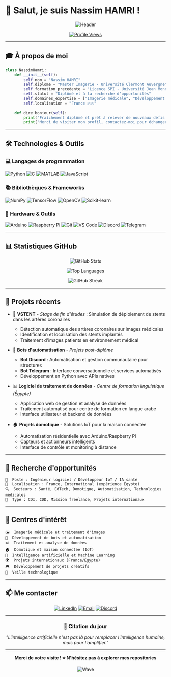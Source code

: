 # 👋 Salut, je suis Nassim HAMRI !

<div align="center">
  
  ![Header](https://readme-typing-svg.herokuapp.com?font=Fira+Code&size=30&duration=3000&pause=1000&color=2E9EF7&center=true&vCenter=true&width=600&lines=Diplômé+Master+Imagerie;Spécialiste+IA+et+Vision;Développeur+Python+%26+C)

  [![Profile Views](https://komarev.com/ghpvc/?username=nassimhamri&color=blueviolet&style=flat-square&label=Visiteurs)](https://github.com/nassimhamri)
  
</div>

---

## 🎓 À propos de moi

```python
class NassimHamri:
    def __init__(self):
        self.nom = "Nassim HAMRI"
        self.diplome = "Master Imagerie - Université Clermont Auvergne"
        self.formation_precedente = "Licence SPI - Université Jean Monnet (Saint-Étienne)"
        self.statut = "Diplômé et à la recherche d'opportunités"
        self.domaines_expertise = ["Imagerie médicale", "Développement de bots", "Traitement de données", "Domotique & IoT", "Vision par ordinateur", "Intelligence artificielle"]
        self.localisation = "France 🇫🇷"
        
    def dire_bonjour(self):
        print("Fraîchement diplômé et prêt à relever de nouveaux défis ! 🚀")
        print("Merci de visiter mon profil, contactez-moi pour échanger ! 😊")
```

---

## 🛠️ Technologies & Outils

### 💻 Langages de programmation
<p align="left">
  <img src="https://img.shields.io/badge/Python-3776AB?style=for-the-badge&logo=python&logoColor=white" alt="Python"/>
  <img src="https://img.shields.io/badge/C-00599C?style=for-the-badge&logo=c&logoColor=white" alt="C"/>
  <img src="https://img.shields.io/badge/MATLAB-FF6F00?style=for-the-badge&logo=mathworks&logoColor=white" alt="MATLAB"/>
  <img src="https://img.shields.io/badge/JavaScript-F7DF1E?style=for-the-badge&logo=javascript&logoColor=black" alt="JavaScript"/>
</p>

### 📚 Bibliothèques & Frameworks
<p align="left">
  <img src="https://img.shields.io/badge/NumPy-013243?style=for-the-badge&logo=numpy&logoColor=white" alt="NumPy"/>
  <img src="https://img.shields.io/badge/TensorFlow-FF6F00?style=for-the-badge&logo=tensorflow&logoColor=white" alt="TensorFlow"/>
  <img src="https://img.shields.io/badge/OpenCV-5C3EE8?style=for-the-badge&logo=opencv&logoColor=white" alt="OpenCV"/>
  <img src="https://img.shields.io/badge/scikit--learn-F7931E?style=for-the-badge&logo=scikit-learn&logoColor=white" alt="Scikit-learn"/>
</p>

### 🔧 Hardware & Outils
<p align="left">
  <img src="https://img.shields.io/badge/Arduino-00979D?style=for-the-badge&logo=arduino&logoColor=white" alt="Arduino"/>
  <img src="https://img.shields.io/badge/Raspberry%20Pi-C51A4A?style=for-the-badge&logo=raspberry-pi&logoColor=white" alt="Raspberry Pi"/>
  <img src="https://img.shields.io/badge/Git-F05032?style=for-the-badge&logo=git&logoColor=white" alt="Git"/>
  <img src="https://img.shields.io/badge/VS%20Code-007ACC?style=for-the-badge&logo=visual-studio-code&logoColor=white" alt="VS Code"/>
  <img src="https://img.shields.io/badge/Discord-7289DA?style=for-the-badge&logo=discord&logoColor=white" alt="Discord"/>
  <img src="https://img.shields.io/badge/Telegram-2CA5E0?style=for-the-badge&logo=telegram&logoColor=white" alt="Telegram"/>
</p>

---

## 📊 Statistiques GitHub

<div align="center">
  
  ![GitHub Stats](https://github-readme-stats.vercel.app/api?username=nassimhamri&show_icons=true&theme=tokyonight&hide_border=true&count_private=true)
  
  ![Top Languages](https://github-readme-stats.vercel.app/api/top-langs/?username=nassimhamri&layout=compact&theme=tokyonight&hide_border=true)
  
  ![GitHub Streak](https://github-readme-streak-stats.herokuapp.com/?user=nassimhamri&theme=tokyonight&hide_border=true)
  
</div>

---

## 🎯 Projets récents

- 🏥 **VSTENT** - *Stage de fin d'études* : Simulation de déploiement de stents dans les artères coronaires
  - Détection automatique des artères coronaires sur images médicales
  - Identification et localisation des stents implantés
  - Traitement d'images patients en environnement médical

- 🤖 **Bots d'automatisation** - *Projets post-diplôme*
  - **Bot Discord** : Automatisation et gestion communautaire pour structures
  - **Bot Telegram** : Interface conversationnelle et services automatisés
  - Développement en Python avec APIs natives

- 📊 **Logiciel de traitement de données** - *Centre de formation linguistique (Égypte)*
  - Application web de gestion et analyse de données
  - Traitement automatisé pour centre de formation en langue arabe
  - Interface utilisateur et backend de données

- 🏠 **Projets domotique** - Solutions IoT pour la maison connectée
  - Automatisation résidentielle avec Arduino/Raspberry Pi
  - Capteurs et actionneurs intelligents
  - Interface de contrôle et monitoring à distance

---

## 🚀 Recherche d'opportunités

```
🎯  Poste : Ingénieur logiciel / Développeur IoT / IA santé
📍  Localisation : France, International (expérience Égypte)
🔍  Secteurs : Santé, EdTech, Domotique, Automatisation, Technologies médicales
💼  Type : CDI, CDD, Mission freelance, Projets internationaux
```

---

## 🌟 Centres d'intérêt

```
🖼️  Imagerie médicale et traitement d'images
🤖  Développement de bots et automatisation
📊  Traitement et analyse de données
🏠  Domotique et maison connectée (IoT)
🧠  Intelligence artificielle et Machine Learning  
🌍  Projets internationaux (France/Égypte)
🎮  Développement de projets créatifs
📖  Veille technologique
```

---

## 📫 Me contacter

<div align="center">
  
  [![LinkedIn](https://img.shields.io/badge/LinkedIn-0077B5?style=for-the-badge&logo=linkedin&logoColor=white)](https://www.linkedin.com/in/nassim-hamri)
  [![Email](https://img.shields.io/badge/Email-D14836?style=for-the-badge&logo=gmail&logoColor=white)](mailto:hamrinassim@hotmail.fr)
  [![Discord](https://img.shields.io/badge/Discord-7289DA?style=for-the-badge&logo=discord&logoColor=white)](https://discord.com/users/Nassim#7604)
  
</div>

---

<div align="center">
  
  ### 💭 Citation du jour
  
  *"L'intelligence artificielle n'est pas là pour remplacer l'intelligence humaine, mais pour l'amplifier."*
  
  ---
  
  **Merci de votre visite ! ⭐ N'hésitez pas à explorer mes repositories**
  
  ![Wave](https://raw.githubusercontent.com/mayhemantt/mayhemantt/Update/svg/Bottom.svg)
  
</div>
